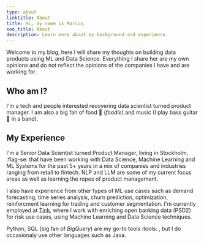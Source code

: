 ```yaml
---
type: about
linktitle: About
title: Hi, my name is Marcus.
seo_title: About
description: Learn more about my background and experience.
---
```

Welcome to my blog, here I will share my thoughts on building data products using ML and Data Science. Everything I share her are my own opinions and do not reflect the opinions of the companies I have and are working for.

## Who am I?

I'm a tech and people interested recovering data scientist turned product manager. I am also a big fan of food :pizza: (*foodie*) and music (I play bass guitar :guitar: in a band).

## My Experience

I'm a Senior Data Scientist turned Product Manager, living in Stockholm, :flag-se: that have been working with Data Science, Machine Learning and ML Systems for the past 5+ years in a mix of companies and industries ranging from retail to fintech. NLP and LLM are some of my current focus areas as well as learning the ropes of product management.

I also have experience from other types of ML use cases such as demand forecasting, time series analysis, churn prediction, optimization, reinforcment learning for trading and customer segmentation. I'm currently employed at [Tink](https://tink.com/), where I work with enriching open banking data (PSD2) for risk use cases, using Machine Learning and Data Science techniques.

Python, SQL (big fan of *BigQuery*) are my go-to tools :tools: , but I do occasionaly use other languages such as Java. 
